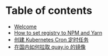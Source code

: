 # Table of contents

* [Welcome](README.md)
* [How to set registry to NPM and Yarn](how-to-set-registry-to-npm-and-yarn.md)
* [创建 Kubernetes Cron 定时任务](chuang-jian-kubernetes-cron-ding-shi-ren-wu.md)
* [在国内如何拉取 quay.io 的镜像](zai-guo-nei-ru-he-la-qu-quay.io-de-jing-xiang.md)

